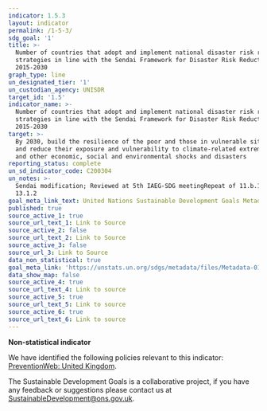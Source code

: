 ```yaml
---
indicator: 1.5.3
layout: indicator
permalink: /1-5-3/
sdg_goal: '1'
title: >-
  Number of countries that adopt and implement national disaster risk reduction
  strategies in line with the Sendai Framework for Disaster Risk Reduction
  2015-2030
graph_type: line
un_designated_tier: '1'
un_custodian_agency: UNISDR
target_id: '1.5'
indicator_name: >-
  Number of countries that adopt and implement national disaster risk reduction
  strategies in line with the Sendai Framework for Disaster Risk Reduction
  2015-2030
target: >-
  By 2030, build the resilience of the poor and those in vulnerable situations
  and reduce their exposure and vulnerability to climate-related extreme events
  and other economic, social and environmental shocks and disasters
reporting_status: complete
un_sd_indicator_code: C200304
un_notes: >-
  Sendai modification; Reviewed at 5th IAEG-SDG meetingRepeat of 11.b.1 and
  13.1.2
goal_meta_link_text: United Nations Sustainable Development Goals Metadata (pdf 894kB)
published: true
source_active_1: true
source_url_text_1: Link to Source
source_active_2: false
source_url_text_2: Link to Source
source_active_3: false
source_url_3: Link to Source
data_non_statistical: true
goal_meta_link: 'https://unstats.un.org/sdgs/metadata/files/Metadata-01-05-03.pdf'
data_show_map: false
source_active_4: true
source_url_text_4: Link to source
source_active_5: true
source_url_text_5: Link to source
source_active_6: true
source_url_text_6: Link to source
---
```

**Non-statistical indicator**

We have identified the following policies relevant to this indicator: [PreventionWeb: United Kingdom](https://www.preventionweb.net/english/countries/europe/gbr/).

The Sustainable Development Goals is a collaborative project, if you have any feedback or suggestions please contact us at <SustainableDevelopment@ons.gov.uk>.